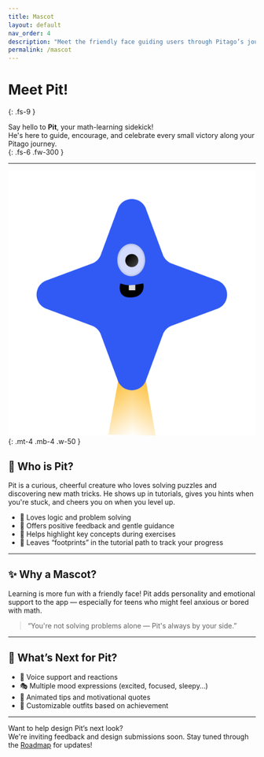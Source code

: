 ```yaml
---
title: Mascot
layout: default
nav_order: 4
description: "Meet the friendly face guiding users through Pitago’s journey — our official mascot!"
permalink: /mascot
---
```


# Meet Pit!  
{: .fs-9 }

Say hello to **Pit**, your math-learning sidekick!  
He's here to guide, encourage, and celebrate every small victory along your Pitago journey.  
{: .fs-6 .fw-300 }

---

![Pit the Mascot](/assets/images/mascot.png){: .mt-4 .mb-4 .w-50 }

## 🎨 Who is Pit?

Pit is a curious, cheerful creature who loves solving puzzles and discovering new math tricks. He shows up in tutorials, gives you hints when you're stuck, and cheers you on when you level up.

- 🧠 Loves logic and problem solving  
- 📣 Offers positive feedback and gentle guidance  
- 🎯 Helps highlight key concepts during exercises  
- 🐾 Leaves “footprints” in the tutorial path to track your progress

---

## ✨ Why a Mascot?

Learning is more fun with a friendly face! Pit adds personality and emotional support to the app — especially for teens who might feel anxious or bored with math.

> “You're not solving problems alone — Pit's always by your side.”

---

## 📅 What’s Next for Pit?

- 🎤 Voice support and reactions  
- 🎭 Multiple mood expressions (excited, focused, sleepy…)  
- 💬 Animated tips and motivational quotes  
- 👚 Customizable outfits based on achievement

---

Want to help design Pit’s next look?  
We're inviting feedback and design submissions soon. Stay tuned through the [Roadmap](/roadmap) for updates!
